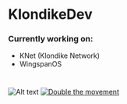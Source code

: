 # KlondikeDev
### Currently working on:
- KNet (Klondike Network)
- WingspanOS

#  
![Alt text](https://static.fsf.org/nosvn/associate/crm/7035290.png "Membership Badge")
<a href="https://u.fsf.org/friendspring19"><img src="https://static.fsf.org/nosvn/images/badges/Spring19-Fiefdom.png" alt="Double the movement"></a>
<!--
**KlondikeDev/KlondikeDev** is a ✨ _special_ ✨ repository because its `README.md` (this file) appears on your GitHub profile.

Here are some ideas to get you started:

- 🔭 I’m currently working on ...
- 🌱 I’m currently learning ...
- 👯 I’m looking to collaborate on ...
- 🤔 I’m looking for help with ...
- 💬 Ask me about ...
- 📫 How to reach me: ...
- 😄 Pronouns: ...
- ⚡ Fun fact: ...
-->
